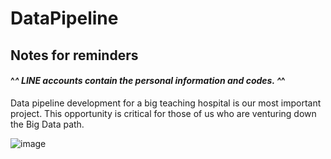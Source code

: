 # DataPipeline
## Notes for reminders
#### ^_^ LINE accounts contain the personal information and codes. ^_^

Data pipeline development for a big teaching hospital is our most important project. This opportunity is critical for those of us who are venturing down the Big Data path.

![image](https://user-images.githubusercontent.com/89493726/204121318-8854deae-4771-402e-8378-6e078247f48c.png)

